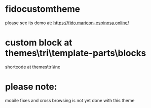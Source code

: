 # fidocustomtheme
please see its demo at: https://fido.maricon-espinosa.online/
# custom block at themes\tri\template-parts\blocks
 shortcode at themes\tri\inc
# please note:
mobile fixes and cross browsing is not yet done with this theme
